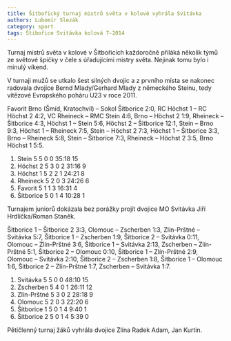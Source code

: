 ```yaml
---
title: Šitbořický turnaj mistrů světa v kolové vyhrála Svitávka
authors: Lubomír Slezák
category: sport
tags: Štibořice Svitávka kolová 7-2014
---
```


Turnaj mistrů světa v kolové v Šitbořicích každoročně přiláká několik týmů ze světové špičky v čele s úřadujícími mistry světa. Nejinak tomu bylo i minulý víkend.

V turnaji mužů se utkalo šest silných dvojic a z prvního místa se nakonec radovala dvojice Bernd Mlady/Gerhard Mlady z německého Steinu, tedy vítězové Evropského poháru U23 v roce 2011.

Favorit Brno (Šmíd, Kratochvíl) – Sokol Šitborice 2:0, RC Höchst 1 – RC Höchst 2 4:2, VC Rheineck – RMC Stein 4:6, Brno – Höchst 2 1:9, Rheineck – Šitborice 4:3, Höchst 1 – Stein 5:6, Höchst 2 – Šitborice 12:1, Stein – Brno 9:3, Höchst 1 – Rheineck 7:5, Stein – Höchst 2 7:3, Höchst 1 – Šitborice 3:3, Brno – Rheineck 5:8, Stein – Šitborice 7:3, Rheineck – Höchst 2 3:5, Brno Höchst 1 5:5.

1. Stein 	5 5 0 0 	35:18 	15
2. Höchst 2 	5 3 0 2 	31:16 	9
3. Höchst 1 	5 2 2 1 	24:21 	8
4. Rheineck 	5 2 0 3 	24:26 	6
5. Favorit 	5 1 1 3 	16:31 	4
6. Šitborice 	5 0 1 4 	10:28 	1

Turnajem juniorů dokázala bez porážky projít dvojice MO Svitávka Jiří Hrdlička/Roman Staněk.

Šitborice 1 – Šitborice 2 3:3, Olomouc – Zscherben 1:3, Zlín-Prštné – Svitávka 5:7, Šitborice 1 – Zscherben 1:9, Šitborice 2 – Svitávka 0:11, Olomouc – Zlín-Prštné 3:6, Šitborice 1 – Svitávka 2:13, Zscherben – Zlín-Prštné 5:1, Šitborice 2 – Olomouc 0:10, Šitborice 1 – Zlín-Prštné 2:9, Olomouc – Svitávka 2:10, Šitborice 2 – Zscherben 1:8, Šitborice 1 – Olomouc 1:6, Šitborice 2 – Zlín-Prštné 1:7, Zscherben – Svitávka 1:7.

1. Svitávka 	5 5 0 0 	48:10 	15
2. Zscherben 	5 4 0 1 	26:11 	12
3. Zlín-Prštné 	5 3 0 2 	28:18 	9
4. Olomouc 	5 2 0 3 	22:20 	6
5. Šitborice 1 	5 0 1 4 	9:40 	1
6. Šitborice 2 	5 0 1 4 	5:39 	0

Pětičlenný turnaj žáků vyhrála dvojice Zlína Radek Adam, Jan Kurtin.